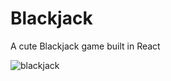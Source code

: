 # Blackjack

A cute Blackjack game built in React

![blackjack](https://github.com/garinger/blackjack/assets/32364515/68aebca8-92bc-4edd-8e35-a87b4ebf345b)
